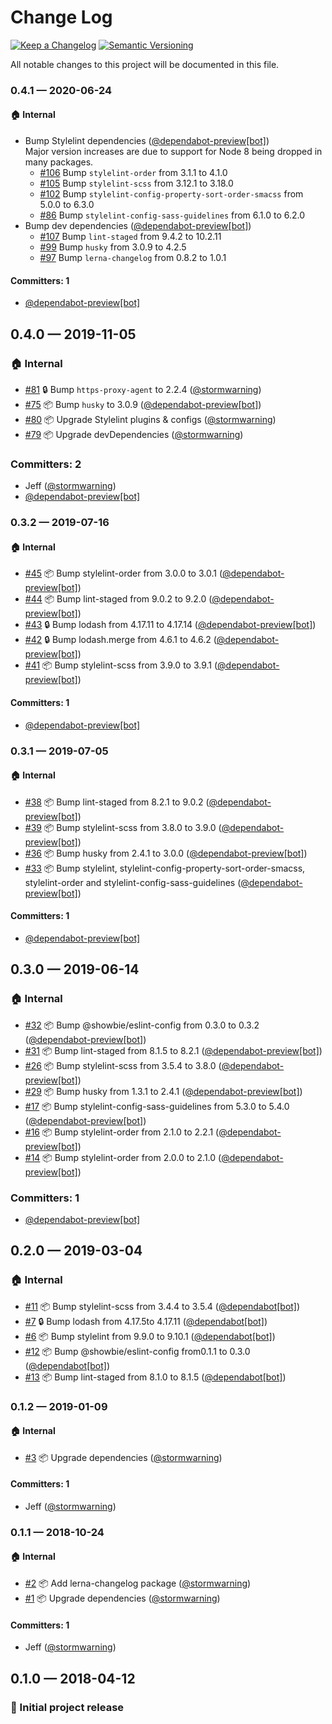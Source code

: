 # Change Log

[![Keep a Changelog][img-changelog]][url-changelog]
[![Semantic Versioning][img-semver]][url-semver]

All notable changes to this project will be documented in this file.

### 0.4.1 — 2020-06-24

#### 🏠 Internal
* Bump Stylelint dependencies ([@dependabot-preview[bot]](https://github.com/apps/dependabot-preview)) \
  Major version increases are due to support for Node 8 being dropped in many packages.
  * [#106](https://github.com/showbie/showbie-stylelint-config/pull/106) Bump `stylelint-order` from 3.1.1 to 4.1.0
  * [#105](https://github.com/showbie/showbie-stylelint-config/pull/105) Bump `stylelint-scss` from 3.12.1 to 3.18.0
  * [#102](https://github.com/showbie/showbie-stylelint-config/pull/102) Bump `stylelint-config-property-sort-order-smacss` from 5.0.0 to 6.3.0
  * [#86](https://github.com/showbie/showbie-stylelint-config/pull/86) Bump `stylelint-config-sass-guidelines` from 6.1.0 to 6.2.0
* Bump dev dependencies ([@dependabot-preview[bot]](https://github.com/apps/dependabot-preview))
  * [#107](https://github.com/showbie/showbie-stylelint-config/pull/107) Bump `lint-staged` from 9.4.2 to 10.2.11
  * [#99](https://github.com/showbie/showbie-stylelint-config/pull/99) Bump `husky` from 3.0.9 to 4.2.5
  * [#97](https://github.com/showbie/showbie-stylelint-config/pull/97) Bump `lerna-changelog` from 0.8.2 to 1.0.1

#### Committers: 1
- [@dependabot-preview[bot]](https://github.com/apps/dependabot-preview)

## 0.4.0 — 2019-11-05

### 🏠 Internal
* [#81](https://github.com/showbie/showbie-stylelint-config/pull/81) 🔒 Bump `https-proxy-agent` to 2.2.4 ([@stormwarning](https://github.com/stormwarning))
* [#75](https://github.com/showbie/showbie-stylelint-config/pull/75) 📦 Bump `husky` to 3.0.9 ([@dependabot-preview[bot]](https://github.com/apps/dependabot-preview))
* [#80](https://github.com/showbie/showbie-stylelint-config/pull/80) 📦 Upgrade Stylelint plugins & configs ([@stormwarning](https://github.com/stormwarning))
* [#79](https://github.com/showbie/showbie-stylelint-config/pull/79) 📦 Upgrade devDependencies ([@stormwarning](https://github.com/stormwarning))

### Committers: 2
- Jeff ([@stormwarning](https://github.com/stormwarning))
- [@dependabot-preview[bot]](https://github.com/apps/dependabot-preview)

### 0.3.2 — 2019-07-16

#### 🏠 Internal
* [#45](https://github.com/showbie/showbie-stylelint-config/pull/45) 📦 Bump stylelint-order from 3.0.0 to 3.0.1 ([@dependabot-preview[bot]](https://github.com/apps/dependabot-preview))
* [#44](https://github.com/showbie/showbie-stylelint-config/pull/44) 📦 Bump lint-staged from 9.0.2 to 9.2.0 ([@dependabot-preview[bot]](https://github.com/apps/dependabot-preview))
* [#43](https://github.com/showbie/showbie-stylelint-config/pull/43) 🔒 Bump lodash from 4.17.11 to 4.17.14 ([@dependabot-preview[bot]](https://github.com/apps/dependabot-preview))
* [#42](https://github.com/showbie/showbie-stylelint-config/pull/42) 🔒 Bump lodash.merge from 4.6.1 to 4.6.2 ([@dependabot-preview[bot]](https://github.com/apps/dependabot-preview))
* [#41](https://github.com/showbie/showbie-stylelint-config/pull/41) 📦 Bump stylelint-scss from 3.9.0 to 3.9.1 ([@dependabot-preview[bot]](https://github.com/apps/dependabot-preview))

#### Committers: 1
- [@dependabot-preview[bot]](https://github.com/apps/dependabot-preview)

### 0.3.1 — 2019-07-05

#### 🏠 Internal
* [#38](https://github.com/showbie/showbie-stylelint-config/pull/38) 📦 Bump lint-staged from 8.2.1 to 9.0.2 ([@dependabot-preview[bot]](https://github.com/apps/dependabot-preview))
* [#39](https://github.com/showbie/showbie-stylelint-config/pull/39) 📦 Bump stylelint-scss from 3.8.0 to 3.9.0 ([@dependabot-preview[bot]](https://github.com/apps/dependabot-preview))
* [#36](https://github.com/showbie/showbie-stylelint-config/pull/36) 📦 Bump husky from 2.4.1 to 3.0.0 ([@dependabot-preview[bot]](https://github.com/apps/dependabot-preview))
* [#33](https://github.com/showbie/showbie-stylelint-config/pull/33) 📦 Bump stylelint, stylelint-config-property-sort-order-smacss, stylelint-order and stylelint-config-sass-guidelines ([@dependabot-preview[bot]](https://github.com/apps/dependabot-preview))

#### Committers: 1
- [@dependabot-preview[bot]](https://github.com/apps/dependabot-preview)

## 0.3.0 — 2019-06-14

### 🏠 Internal
* [#32](https://github.com/showbie/showbie-stylelint-config/pull/32) 📦 Bump @showbie/eslint-config from 0.3.0 to 0.3.2 ([@dependabot-preview[bot]](https://github.com/apps/dependabot-preview))
* [#31](https://github.com/showbie/showbie-stylelint-config/pull/31) 📦 Bump lint-staged from 8.1.5 to 8.2.1 ([@dependabot-preview[bot]](https://github.com/apps/dependabot-preview))
* [#26](https://github.com/showbie/showbie-stylelint-config/pull/26) 📦 Bump stylelint-scss from 3.5.4 to 3.8.0 ([@dependabot-preview[bot]](https://github.com/apps/dependabot-preview))
* [#29](https://github.com/showbie/showbie-stylelint-config/pull/29) 📦 Bump husky from 1.3.1 to 2.4.1 ([@dependabot-preview[bot]](https://github.com/apps/dependabot-preview))
* [#17](https://github.com/showbie/showbie-stylelint-config/pull/17) 📦 Bump stylelint-config-sass-guidelines from 5.3.0 to 5.4.0 ([@dependabot-preview[bot]](https://github.com/apps/dependabot-preview))
* [#16](https://github.com/showbie/showbie-stylelint-config/pull/16) 📦 Bump stylelint-order from 2.1.0 to 2.2.1 ([@dependabot-preview[bot]](https://github.com/apps/dependabot-preview))
* [#14](https://github.com/showbie/showbie-stylelint-config/pull/14) 📦 Bump stylelint-order from 2.0.0 to 2.1.0 ([@dependabot-preview[bot]](https://github.com/apps/dependabot-preview))

### Committers: 1
- [@dependabot-preview[bot]](https://github.com/apps/dependabot-preview)

## 0.2.0 — 2019-03-04

### 🏠 Internal
* [#11](https://github.com/showbie/showbie-stylelint-config/pull/11) 📦 Bump stylelint-scss from 3.4.4 to 3.5.4 ([@dependabot[bot]](https://github.com/apps/dependabot))
* [#7](https://github.com/showbie/showbie-stylelint-config/pull/7) 🔒 Bump lodash from 4.17.5to 4.17.11 ([@dependabot[bot]](https://github.com/apps/dependabot))
* [#6](https://github.com/showbie/showbie-stylelint-config/pull/6) 📦 Bump stylelint from 9.9.0 to 9.10.1 ([@dependabot[bot]](https://github.com/apps/dependabot))
* [#12](https://github.com/showbie/showbie-stylelint-config/pull/12) 📦 Bump @showbie/eslint-config from0.1.1 to 0.3.0 ([@dependabot[bot]](https://github.com/apps/dependabot))
* [#13](https://github.com/showbie/showbie-stylelint-config/pull/13) 📦 Bump lint-staged from 8.1.0 to 8.1.5 ([@dependabot[bot]](https://github.com/apps/dependabot))

### 0.1.2 — 2019-01-09

#### 🏠 Internal
* [#3](https://github.com/showbie/showbie-stylelint-config/pull/3) 📦 Upgrade dependencies ([@stormwarning](https://github.com/stormwarning))

#### Committers: 1
- Jeff ([@stormwarning](https://github.com/stormwarning))

### 0.1.1 — 2018-10-24

#### 🏠 Internal
* [#2](https://github.com/showbie/showbie-stylelint-config/pull/2) 📦 Add lerna-changelog package ([@stormwarning](https://github.com/stormwarning))
* [#1](https://github.com/showbie/showbie-stylelint-config/pull/1) 📦 Upgrade dependencies ([@stormwarning](https://github.com/stormwarning))

#### Committers: 1
- Jeff ([@stormwarning](https://github.com/stormwarning))

## 0.1.0 — 2018-04-12

### 🎉 Initial project release

[img-changelog]: https://img.shields.io/badge/keep-a%20changelog-ef5e39.svg?style=flat-square

[img-semver]: https://img.shields.io/badge/semantic-versioning-333333.svg?style=flat-square

[url-changelog]: https://keepachangelog.com

[url-semver]: https://semver.org

